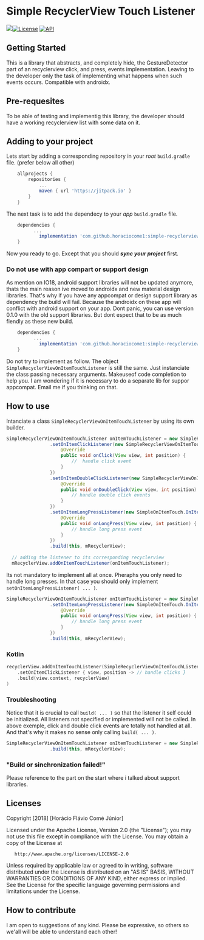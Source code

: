 # Simple RecyclerView Touch Listener 
[![](https://jitpack.io/v/horaciocome1/simple-recyclerview-touch-listener.svg)](https://jitpack.io/#horaciocome1/simple-recyclerview-touch-listener)[![License](https://img.shields.io/badge/license-Apache%202-blue.svg)](https://www.apache.org/licenses/LICENSE-2.0) [![API](https://img.shields.io/badge/API-7%2B-brightgreen.svg?style=flat)](https://android-arsenal.com/api?level=7)

## Getting Started
This is a library that abstracts, and completely hide, the GestureDetector part of an recyclerview click, and press, events implementation. Leaving to the developer only the task of implementing what happens when such events occurs.
Compatible with androidx.

## Pre-requesites
To be able of testing and implementig this library, the developer should have a working recyclerview list with some data on it.

## Adding to your project
Lets start by adding a corresponding repository in your _root_ `build.gradle` file. (prefer below all other)
```gradle
	allprojects {
		repositories {
			...
			maven { url 'https://jitpack.io' }
		}
	}
 ```
The next task is to add the dependecy to your _app_ `build.gradle` file.
```gradle
	dependencies {
          ...
	        implementation 'com.github.horaciocome1:simple-recyclerview-touch-listener:0.1.2'
	}
```
Now you ready to go. Except that you should _**sync your project**_ first.

### Do not use with app compart or support design
As mention on IO18, android support libraries will not be updated anymore, thats the main reason ive moved to androidx and new material design libraries. That's why if you have any appcompat or design support library as dependency the build will fail. Because the androidx on these app will conflict with android support on your app.
Dont panic, you can use version 0.1.0 with the old support libraries. But dont espect that to be as much fiendly as these new build.
```gradle
	dependencies {
          ...
	        implementation 'com.github.horaciocome1:simple-recyclerview-touch-listener:0.1.0'
	}
```
Do not try to implement as follow. The object `SimpleRecyclerViewOnItemTouchListener` is still the same. Just instanciate the class passing necessary arguments. Makeuseof code completion to help you. I am wondering if it is necessary to do a separate lib for suppor appcompat. Email me if you thinking on that.

## How to use
Intanciate a class `SimpleRecyclerViewOnItemTouchListener` by using its own builder.
```java
SimpleRecyclerViewOnItemTouchListener onItemTouchListener = new SimpleRecyclerViewOnItemTouchListener.Builder()
                .setOnItemClickListener(new SimpleRecyclerViewOnItemTouchListener.OnItemClickListener() {
                    @Override
                    public void onClick(View view, int position) {
                        //  handle click event
                    }
                })
                .setOnItemDoubleClickListener(new SimpleRecyclerViewOnItemTouchListener.OnItemDoubleClickListener() {
                    @Override
                    public void onDoubleClick(View view, int position) {
                        // handle double click events
                    }
                })
                .setOnItemLongPressListener(new SimpleOnItemTouch.OnItemLongPressListener() {
                    @Override
                    public void onLongPress(View view, int position) {
                        // handle long press event
                    }
                })
                .build(this, mRecyclerView);
  
  // adding the listener to its corresponding recyclerview
  mRecyclerView.addOnItemTouchListener(onItemTouchListener);
```
Its not mandatory to implement all at once. Pheraphs you only need to handle long presses. In that case you should only implement `setOnItemLongPressListener( ... )`.
```java
SimpleRecyclerViewOnItemTouchListener onItemTouchListener = new SimpleRecyclerViewOnItemTouchListener.Builder()
                .setOnItemLongPressListener(new SimpleOnItemTouch.OnItemLongPressListener() {
                    @Override
                    public void onLongPress(View view, int position) {
                        // handle long press event
                    }
                })
                .build(this, mRecyclerView);
```

### Kotlin
```kotlin
recyclerView.addOnItemTouchListener(SimpleRecyclerViewOnItemTouchListener.Builder()
    .setOnItemClickListener { view, position -> // handle clicks }
    .build(view.context, recyclerView)
)
```

### Troubleshooting
Notice that it is crucial to call `build( ... )` so that the listener it self could be initialized.
All listeners not specified or implemented will not be called. In above exemple, click and double click events are totally not handled at all. And that's why it makes no sense only calling `build( ... )`.
```java
SimpleRecyclerViewOnItemTouchListener onItemTouchListener = new SimpleRecyclerViewOnItemTouchListener.Builder()
                .build(this, mRecyclerView);
```

### "Build or sinchronization failed!"
Please reference to the part on the start where i talked about support libraries.

## Licenses
   Copyright [2018] [Horácio Flávio Comé Júnior]

   Licensed under the Apache License, Version 2.0 (the "License");
   you may not use this file except in compliance with the License.
   You may obtain a copy of the License at

       http://www.apache.org/licenses/LICENSE-2.0

   Unless required by applicable law or agreed to in writing, software
   distributed under the License is distributed on an "AS IS" BASIS,
   WITHOUT WARRANTIES OR CONDITIONS OF ANY KIND, either express or implied.
   See the License for the specific language governing permissions and
   limitations under the License.

## How to contribute
I am open to suggestions of any kind.
Please be expressive, so others so we'all will be able to understand each other!
